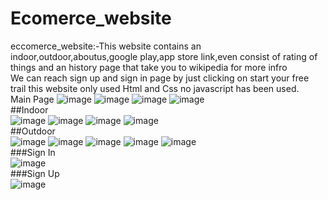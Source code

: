 # Ecomerce_website
eccomerce_website:-This website contains an indoor,outdoor,aboutus,google play,app store link,even consist of rating of things and an history page that take you to wikipedia for more infro<br/>
We can reach sign up and sign in page by just clicking on start your free trail this website only used Html and Css no javascript has been used. <br/>
Main Page
![image](https://github.com/Ayush777Pal/Ecomerce_website/assets/160828413/fc65794d-3f60-457c-a3a5-6b1a98173e93)
![image](https://github.com/Ayush777Pal/Ecomerce_website/assets/160828413/14c33529-5acf-4c25-8919-30810c71a70b)
![image](https://github.com/Ayush777Pal/Ecomerce_website/assets/160828413/f260b751-7bbb-4c07-b8cb-3991d948bb83)
![image](https://github.com/Ayush777Pal/Ecomerce_website/assets/160828413/d6ad06ee-a59d-4248-9cdd-a9ea9313cb94)
<br/>
##Indoor
<br/>
![image](https://github.com/Ayush777Pal/Ecomerce_website/assets/160828413/855c6fa9-153a-4e33-84fa-0c521c33e7d0)
![image](https://github.com/Ayush777Pal/Ecomerce_website/assets/160828413/b80ca5a1-62a9-4169-99f6-ce7af9687b00)
![image](https://github.com/Ayush777Pal/Ecomerce_website/assets/160828413/eb8ca2f2-80c9-4392-88aa-d256cb01aea8)
![image](https://github.com/Ayush777Pal/Ecomerce_website/assets/160828413/6dce9ff7-f384-4f5e-b383-451acf1d4b46)
<br/>
##Outdoor
<br/>
![image](https://github.com/Ayush777Pal/Ecomerce_website/assets/160828413/bc2bd2e6-2113-40f0-b2a5-3e2269167ea9)
![image](https://github.com/Ayush777Pal/Ecomerce_website/assets/160828413/b0a3de0b-4bc1-4cc7-bb71-e51de38500a9)
![image](https://github.com/Ayush777Pal/Ecomerce_website/assets/160828413/ce5700b2-031f-48ef-b045-898a46b42df1)
![image](https://github.com/Ayush777Pal/Ecomerce_website/assets/160828413/01cb19b3-19fc-4ca5-b817-735750d33b4f)
![image](https://github.com/Ayush777Pal/Ecomerce_website/assets/160828413/4c449d82-cae4-4dfd-9043-73859bab73fe)
<br/>
###Sign In
<br/>
![image](https://github.com/Ayush777Pal/Ecomerce_website/assets/160828413/7d654013-2d97-4435-ae22-3843b77eeea2)
<br/>
###Sign Up
<br/>
![image](https://github.com/Ayush777Pal/Ecomerce_website/assets/160828413/ec1b55de-1ef6-43c5-934f-4ca67aa36dfb)
